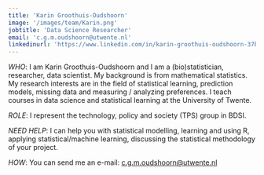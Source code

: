 ```yaml
---
title: 'Karin Groothuis-Oudshoorn'
image: '/images/team/Karin.png'
jobtitle: 'Data Science Researcher'
email: 'c.g.m.oudshoorn@utwente.nl'
linkedinurl: 'https://www.linkedin.com/in/karin-groothuis-oudshoorn-37b7866/'
---
```


*WHO*: I am Karin Groothuis-Oudshoorn and I am a (bio)statistician, researcher, data scientist. My background is from mathematical statistics. My research interests are in the field of statistical learning, prediction models, missing data and measuring / analyzing preferences. I teach courses in data science and statistical learning at the University of Twente.

*ROLE*: I represent the technology, policy and society (TPS) group in BDSI.

*NEED HELP*: I can help you with statistical modelling, learning and using R, applying statistical/machine learning, discussing the statistical methodology of your project.

*HOW*: You can send me an e-mail: [c.g.m.oudshoorn@utwente.nl](mailto:c.g.m.oudshoorn@utwente.nl)
